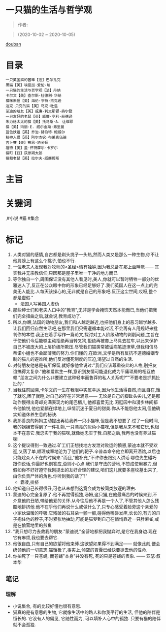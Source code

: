 # 一只猫的生活与哲学观

> 作者:

> (2020-10-02 \~ 2020-10-05)

[douban](https://book.douban.com/subject/34861340/)

# 目录
```
一只英国猫的苦难【法】巴尔扎克
黑猫【美】埃德加·爱伦·坡
一只猫的生活与哲学观【法】丹纳
卡尔文【美】查尔斯·杜德利·华纳
猫咪来信【美】海伦·亨特·杰克逊
迪克·贝克的猫【美】马克·吐温
蒙迪的朋友【美】威廉·利文斯顿·奥尔登
一只友好的老鼠【英】威廉·亨利·赫德逊
朱力格太太的猫【美】托马斯·A. 让维耶
猫【美】玛丽·E. 威尔金斯·弗里曼
蓝色妖姬【英】乔治·赫伯特·鲍威尔
精神入侵【英】阿尔杰农·布莱克伍德
吉卜赛【美】布思·塔金顿
祖特【美】盖·怀特摩尔·卡罗尔
猫町【日】荻原朔太郎
猫和老鼠【美】拉尔夫·威廉姆斯
```

# 主旨

# 关键词
 ,#小说 #猫 #集合

# 标记
1. 人类对猫的感情,自古都是剃头挑子一头热,然而人类又是那么一种生物,你不让他肩膀上有这么个挑子,怕也不行.
2. 一位老夫人发现我对牧师的<圣经>情有独钟,因为我总卧在那上面睡觉—— 其实我并无宗教信仰,只因那是屋子里唯一干净的地方而已
3. 等你独自一个,周围保证没有其他人看见时,美人,你就可以暂时牺牲一部分的优雅迷人了,反正在公众眼中你的形象已经足够好了.我们英国人在这一点上的完美无人能比.人每天该操心的,无非就是自己的形象吧.反正这尘世间,哎呀,整个都是虚假."
    * 法国人写英国人虚伪
4. 那些绅士们和老夫人口中的"教育",无非是学会掩饰天然本能而已,当他们把我们完全扭曲之后,就会说,教育成功了.
5. 所以,你瞧,法国的动物朋友,我们和人越走越近,也把他们身上的恶习越学越多.让我们回归自然生活吧,在那里我们只需遵循本能过活,不会再有人用规矩来批判你的本性.我正在着手写作一篇论文,探讨对工人阶级动物的剥削问题,主旨在于使他们今后能够主动拒绝再当转叉狗,拒绝再被套上马具去拉车,以此来保护自己不被庞大的上层阶级所欺压.尽管我们猫类常被诟病笔迹潦草,但我相信马蒂诺小姐也不会鄙薄我的努力.你们懂的,在欧洲,文学是所有反抗不道德婚姻专制的猫儿的避难所,他们反对僵死制度的压迫,渴望过自然的生活.
6. 对待朋友他总是有所保留,就好像他曾说过:"我们应该尊重彼此的人格,别把友谊搞得太复杂."他和爱默生一样,意识到友情可能退化成为平庸琐屑的相互依赖."朋友之间为什么非要建立这种轻率而鲁莽的私人关系呢?""不要老是抓抓扯扯的."
7. 当我往前回溯,卡尔文的一生在我眼中实属幸运,因为他生活得自然,而且自在,饿了就吃,困了就睡,对自己的存在非常满意—— 无论是自己的脚趾头尖儿,还是那动作慢得出奇却充满表现力的尾巴梢儿,他都喜爱无比.闲逛园中和漫步林间都令他愉悦,他也爱躺在绿地上,纵情沉迷于夏日的甜美.你从不能怨他太闲,但他确实知道休养生息的秘诀.
8. 我那善良的妈妈主动提出再给我养一只小猫咪,但是我不想要了.过了一段时间,我的姐姐安得到了一件礼物,一只漂亮的灰色小猫咪,但是我从来不和它玩,也根本不在意它.我忠实于我的猫咪,就像她忠实于我.自那之后,我再也没有养过猫咪!
9. 这个提议得到一致通过.矿工们正想找地方发泄对败运的愤懑,蒙迪本就不受欢迎,又落了单,顺理成章地沦为了他们的靶子.辛普森命令他立即离开酒馆,以后也只能趁众人不在的时候来."而且,"他补充,"不许你去跟别人讲话.哪位先生碰巧跟你说话,你最好也别答应,否则小心点.我们是守法的营地,不赞成使用暴力,但假如你不好好遵守我刚提出的友好合理的建议,咱们这儿就要多座坟墓出来了,由你负责尸体的角色.你听到我的话了?"
    * 霸凌,排挤
10. 他知道自己长得很丑,可也从未想到这竟会成为被同类放逐的理由.
12. 蒙迪的心完全复原了.他不再觉得孤独,汤姆,这只猫,在他最痛苦的时候来到,不介意他的丑陋,带给他爱的关怀.从今往后他不再是一个人了,不管其他人怎么残酷地排挤他.他不在乎他们再说什么或做什么了,只专心感受着脸旁这个亲爱的小家伙温暖的呼吸.它残破的右耳朵一颤一颤,碰得他嘴唇发痒,长长的,有力的爪子抱住他的脖子,不时紧张地抽动,可能是猫梦到自己在悄悄靠近一只胖麻雀,或是在偷营地里的煎鱼
13. "我只想尽力去救我的朋友."蒙迪说,"全营地都把我抛弃时,是它在我身边.现在它有麻烦,我也要去帮它.
14. 他很自由,只有自己的欲望将他束缚.这欲望如果得不到满足—— 就像此刻,便会统领他的一切意志.猫饿极了,事实上,倾空的胃囊已经快要掳去他的性命.
15. 你拍死了一只苍蝇, 而苍蝇"本身"并没有死, 死的只是苍蝇的表象. —— 亚瑟·叔本华

## 笔记

### 理解
* 小说集合, 有的比较好懂也很有意思.
* 猫真的是有意思的生物, 它就像生活中的路人和你我平行的生活, 但他的陪伴是恒长的. 它没有人的偏见, 它随性而为, 可以填补人心中的孤独. 只要有猫的陪伴就不会孤独.
